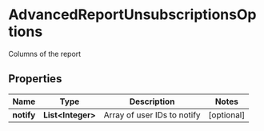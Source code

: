 

# AdvancedReportUnsubscriptionsOptions

Columns of the report
## Properties

Name | Type | Description | Notes
------------ | ------------- | ------------- | -------------
**notify** | **List&lt;Integer&gt;** | Array of user IDs to notify |  [optional]



